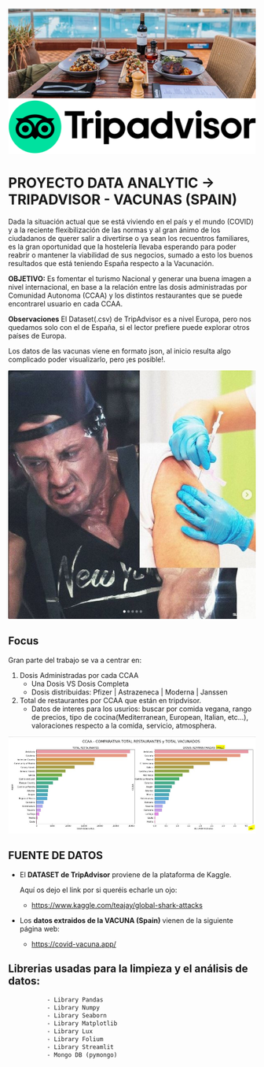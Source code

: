 ![VACUNA](code/img/restaurante.JPG)
![VACUNA](code/img/tripadvisor.png)
# PROYECTO DATA ANALYTIC -> TRIPADVISOR - VACUNAS (SPAIN) 

Dada la situación actual que se está viviendo en el país y el mundo (COVID) y a la reciente flexibilización de las normas y al gran ánimo de los ciudadanos de querer salir a divertirse o ya sean los recuentros familiares, es la gran oportunidad que la hostelería llevaba esperando para poder reabrir o mantener la viabilidad de sus negocios, sumado a esto los buenos resultados que está teniendo España respecto a la Vacunación.


**OBJETIVO:** Es fomentar el turismo Nacional y generar una buena imagen a nivel internacional, en base a la relación entre las dosis administradas por Comunidad Autonoma (CCAA) y los distintos restaurantes que se puede encontrarel usuario en cada CCAA.

**Observaciones** 
El Dataset(.csv) de TripAdvisor es a nivel Europa, pero nos quedamos solo con el de España, si el lector prefiere puede explorar otros países de Europa. 

Los datos de las vacunas viene en formato json, al inicio resulta algo complicado poder visualizarlo, pero ¡es posible!. 


![VACUNA](code/img/vacuna.JPG)

## Focus 
Gran parte del trabajo se va a centrar en: 

1. Dosis Administradas por cada CCAA
    - Una Dosis VS Dosis Completa
    - Dosis distribuidas: Pfizer | Astrazeneca | Moderna | Janssen
2. Total de restaurantes por CCAA que están en tripdvisor.
    - Datos de interes para los usurios: buscar por comida vegana, rango de precios, tipo de cocina(Mediterranean, European, Italian, etc...), valoraciones respecto a la comida, servicio, atmosphera.   

![VACUNA](code/img/gráfica.JPG) 

## FUENTE DE DATOS
* El **DATASET de TripAdvisor** proviene de la plataforma de Kaggle.
 
    Aquí os dejo el link por si queréis echarle un ojo:
    - <https://www.kaggle.com/teajay/global-shark-attacks>
* Los **datos extraidos de la VACUNA (Spain)** vienen de la siguiente página web:
    - <https://covid-vacuna.app/>

## Librerias usadas para la limpieza y el análisis de datos:
      
               - Library Pandas
               - Library Numpy
               - Library Seaborn
               - Library Matplotlib
               - Library Lux
               - Library Folium
               - Library Streamlit
               - Mongo DB (pymongo)